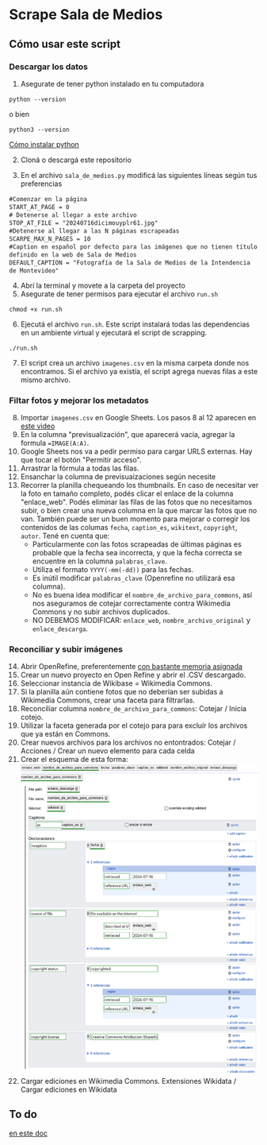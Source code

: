 # Scrape Sala de Medios
## Cómo usar este script
### Descargar los datos
1. Asegurate de tener python instalado en tu computadora
```
python --version
```
o bien
```
python3 --version
```
[Cómo instalar python](https://www.python.org/downloads/)

2. Cloná o descargá este repositorio

3. En el archivo `sala_de_medios.py` modificá las siguientes líneas según tus preferencias
```
#Comenzar en la página
START_AT_PAGE = 0
# Detenerse al llegar a este archivo 
STOP_AT_FILE = "20240716dicimouyplr61.jpg"
#Detenerse al llegar a las N páginas escrapeadas
SCARPE_MAX_N_PAGES = 10
#Caption en español por defecto para las imágenes que no tienen título definido en la web de Sala de Medios
DEFAULT_CAPTION = "Fotografía de la Sala de Medios de la Intendencia de Montevideo"
```
4. Abrí la terminal y movete a la carpeta del proyecto
5. Asegurate de tener permisos para ejecutar el archivo `run.sh`
```
chmod +x run.sh
```
6. Ejecutá el archivo `run.sh`. Este script instalará todas las dependencias en un ambiente virtual y ejecutará el script de scrapping.
```
./run.sh
```
7. El script crea un archivo `imagenes.csv` en la misma carpeta donde nos encontramos. Si el archivo ya existía, el script agrega nuevas filas a este mismo archivo.

### Filtar fotos y mejorar los metadatos
8. Importar `imagenes.csv` en Google Sheets. Los pasos 8 al 12 aparecen en [este video](https://drive.google.com/file/d/1Htg9Gv3I7LKEqXcqtvO664k5Dy2r5yJ4/view?usp=sharing)
9. En la columna "previsualización", que aparecerá vacía, agregar la formula `=IMAGE(A:A)`.
10. Google Sheets nos va a pedir permiso para cargar URLS externas. Hay que tocar el botón "Permitir acceso".
11. Arrastrar la fórmula a todas las filas.
12. Ensanchar la columna de previsuaizaciones según necesite
13. Recorrer la planilla chequeando los thumbnails. En caso de necesitar ver la foto en tamaño completo, podés clicar el enlace de la columna "enlace_web". Podés eliminar las filas de las fotos que no necesitamos subir, o bien crear una nueva columna en la que marcar las fotos que no van. También puede ser un buen momento para mejorar o corregir los contenidos de las columas `fecha`, `caption_es`, `wikitext`, `copyright`,
    `autor`. Tené en cuenta que:
    - Particularmente con las fotos scrapeadas de últimas páginas es probable que la fecha sea incorrecta, y que la fecha correcta se encuentre en la columna `palabras_clave`.
    - Utiliza el formato `YYYY(-mm(-dd))` para las fechas.
    - Es inútil modificar `palabras_clave` (Openrefine no utilizará esa columna).
    - No es buena idea modificar el `nombre_de_archivo_para_commons`, así nos aseguramos de cotejar correctamente contra Wikimedia Commons y no subir archivos duplicados.
    - NO DEBEMOS MODIFICAR: `enlace_web`, `nombre_archivo_original` y `enlace_descarga`.

### Reconciliar y subir imágenes
14. Abrir OpenRefine, preferentemente [con bastante memoria asignada](https://openrefine.org/docs/manual/installing#increasing-memory-allocation)
15. Crear un nuevo proyecto en Open Refine y abrir el .CSV descargado.
16. Seleccionar instancia de Wikibase = Wikimedia Commons.
17. Si la planilla aún contiene fotos que no deberían ser subidas a Wikimedia Commons, crear una faceta para filtrarlas.
18. Reconciliar columna `nombre_de_archivo_para_commons`: Cotejar / Inicia cotejo.
19. Utilizar la faceta generada por el cotejo para para excluír los archivos que ya están en Commons.
20. Crear nuevos archivos para los archivos no entontrados: Cotejar / Acciones / Crear un nuevo elemento para cada celda
21. Crear el esquema de esta forma:
![esquema](readme-esquema.png)
22. Cargar ediciones en Wikimedia Commons. Extensiones Wikidata / Cargar ediciones en Wikidata
## To do
[en este doc](https://docs.google.com/document/d/1at_0rbG2jGkm4pLKOaLI98anqZWGFZfCr8gW1YfLqw8/edit#heading=h.7xnc92h81px)
